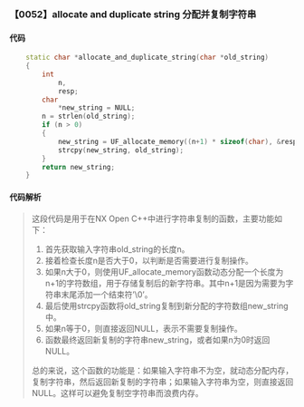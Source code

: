 ### 【0052】allocate and duplicate string 分配并复制字符串

#### 代码

```cpp
    static char *allocate_and_duplicate_string(char *old_string)  
    {  
        int  
            n,  
            resp;  
        char  
            *new_string = NULL;  
        n = strlen(old_string);  
        if (n > 0)  
        {  
            new_string = UF_allocate_memory((n+1) * sizeof(char), &resp);  
            strcpy(new_string, old_string);  
        }  
        return new_string;  
    }

```

#### 代码解析

> 这段代码是用于在NX Open C++中进行字符串复制的函数，主要功能如下：
>
> 1. 首先获取输入字符串old_string的长度n。
> 2. 接着检查长度n是否大于0，以判断是否需要进行复制操作。
> 3. 如果n大于0，则使用UF_allocate_memory函数动态分配一个长度为n+1的字符数组，用于存储复制后的新字符串。其中n+1是因为需要为字符串末尾添加一个结束符’\0’。
> 4. 最后使用strcpy函数将old_string复制到新分配的字符数组new_string中。
> 5. 如果n等于0，则直接返回NULL，表示不需要复制操作。
> 6. 函数最终返回新复制的字符串new_string，或者如果n为0时返回NULL。
>
> 总的来说，这个函数的功能是：如果输入字符串不为空，就动态分配内存，复制字符串，然后返回新复制的字符串；如果输入字符串为空，则直接返回NULL。这样可以避免复制空字符串而浪费内存。
>
